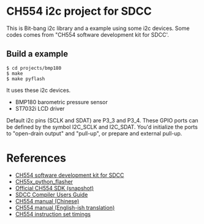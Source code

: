 # CH554 i2c project for SDCC

This is Bit-bang i2c library and a example using some i2c devices. Some codes comes from "CH554 software development kit for SDCC'.

## Build a example

	$ cd projects/bmp180
	$ make
	$ make pyflash

It uses these i2c devices.

* BMP180 barometric pressure sensor
* ST7032i LCD driver

Default i2c pins (SCLK and SDAT) are P3_3 and P3_4. These GPIO ports can be defined by the symbol I2C_SCLK and I2C_SDAT. You'd initialize the ports to "open-drain output" and "pull-up", or prepare and external pull-up.

# References

* [CH554 software development kit for SDCC](https://github.com/Blinkinlabs/ch554_sdcc)
* [CH55x_python_flasher](https://github.com/hexeguitar/CH55x_python_flasher)
* [Official CH554 SDK (snapshot)](https://github.com/HonghongLu/CH554)
* [SDCC Compiler Users Guide](http://sdcc.sourceforge.net/doc/sdccman.pdf)
* [CH554 manual (Chinese)](https://github.com/HonghongLu/CH554/blob/master/CH554DS1.PDF)
* [CH554 manual (English-ish translation)](https://github.com/Blinkinlabs/ch554_sdcc/blob/master/documentation/CH554%20manual%20english.pdf)
* [CH554 instruction set timings](https://github.com/HonghongLu/CH554/blob/master/official%20ch554%20evt%20pcb/PUB/CH55X%C2%AA%E2%80%9E%C2%B1%E2%80%A1%C3%B7%E2%88%8F%C2%A1%C3%93.PDF)

